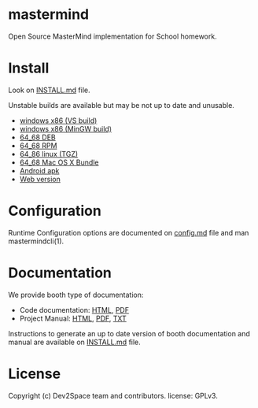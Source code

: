 # mastermind

Open Source MasterMind implementation for School homework.

# Install

Look on [INSTALL.md](INSTALL.md) file.

Unstable builds are available but may be not up to date and unusable.
- [windows x86 (VS build)](http://lejenome.me/tests/MasterMind-msvc.exe)
- [windows x86 (MinGW build)](http://lejenome.me/tests/MasterMind-mingw.exe)
- [64_68 DEB](http://lejenome.me/tests/MasterMind.deb)
- [64_68 RPM](http://lejenome.me/tests/MasterMind.rpm)
- [64_86 linux (TGZ)](http://lejenome.me/tests/MasterMind.tar.gz)
- [64_68 Mac OS X Bundle](http://lejenome.me/tests/MasterMind.dmg)
- [Android apk](http://lejenome.me/tests/MasterMind.apk)
- [Web version](http://lejenome.me/tests/mastermindsdl.html)

# Configuration

Runtime Configuration options are documented on [config.md](doc/config.md) file
and man mastermindcli(1).

# Documentation

We provide booth type of documentation:
- Code documentation: [HTML](http://lejenome.me/tests/MasterMind-html),
  [PDF](http://lejenome.me/tests/MasterMind.pdf)
- Project Manual: [HTML](http://lejenome.me/tests/manual-mastermind), [PDF](http://lejenome.me/tests/manual-mastermind.pdf), [TXT](http://lejenome.me/tests/manual-mastermind.txt)

Instructions to generate an up to date version of booth documentation and manual
are available on [INSTALL.md](INSTALL.md) file.

# License

Copyright (c) Dev2Space team and contributors. license: GPLv3.
